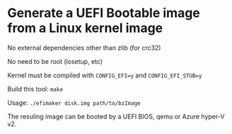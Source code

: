 # Generate a UEFI Bootable image from a Linux kernel image

No external dependencies other than zlib (for crc32)

No need to be root (losetup, etc)

Kernel must be compiled with `CONFIG_EFI=y` and `CONFIG_EFI_STUB=y`

Build this tool: `make`

Usage: `./efimaker disk.img path/to/bzImage`

The resuling image can be booted by a UEFI BIOS, qemu or Azure hyper-V v2.


